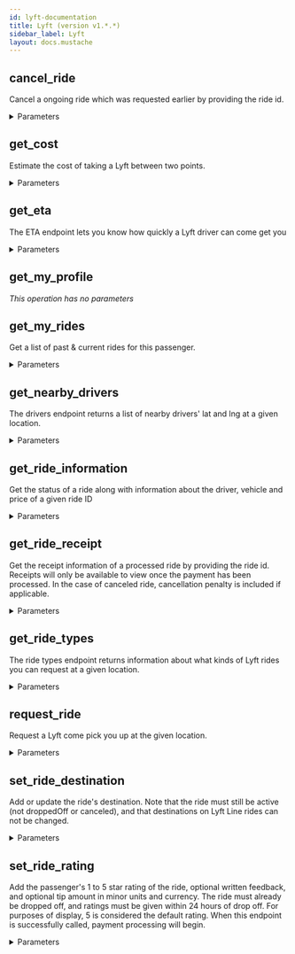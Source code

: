 ```yaml
---
id: lyft-documentation
title: Lyft (version v1.*.*)
sidebar_label: Lyft
layout: docs.mustache
---
```


## cancel_ride

Cancel a ongoing ride which was requested earlier by providing the ride id.


<details><summary>Parameters</summary>

#### id (required)

The ID of the ride

**Type:** string

#### $body

**Type:** object

</details>

## get_cost

Estimate the cost of taking a Lyft between two points.


<details><summary>Parameters</summary>

#### start_lat (required)

Latitude of the starting location

**Type:** number

#### start_lng (required)

Longitude of the starting location

**Type:** number

#### end_lat

Latitude of the ending location

**Type:** number

#### end_lng

Longitude of the ending location

**Type:** number

#### ride_type

ID of a ride type

**Type:** string

**Potential values:** lyft, lyft_line, lyft_plus, lyft_premier, lyft_lux, lyft_luxsuv

</details>

## get_eta

The ETA endpoint lets you know how quickly a Lyft driver can come get you


<details><summary>Parameters</summary>

#### lat (required)

Latitude of a location

**Type:** number

#### lng (required)

Longitude of a location

**Type:** number

#### destination_lat

Latitude of destination location

**Type:** number

#### destination_lng

Longitude of destination location

**Type:** number

#### ride_type

ID of a ride type

**Type:** string

**Potential values:** lyft, lyft_line, lyft_plus, lyft_premier, lyft_lux, lyft_luxsuv

</details>

## get_my_profile



*This operation has no parameters*

## get_my_rides

Get a list of past &amp; current rides for this passenger.


<details><summary>Parameters</summary>

#### start_time (required)

Restrict to rides starting after this point in time. The earliest supported date is 2015-01-01T00:00:00+00:00


**Type:** date-time

#### end_time

Restrict to rides starting before this point in time. The earliest supported date is 2015-01-01T00:00:00+00:00


**Type:** date-time

#### limit

The maximum number of rides to return. The default limit is 10 if not specified. The maximum allowed value is 50, an integer greater that 50 will return at most 50 results.


**Type:** integer

</details>

## get_nearby_drivers

The drivers endpoint returns a list of nearby drivers' lat and lng at a given location.


<details><summary>Parameters</summary>

#### lat (required)

Latitude of a location

**Type:** number

#### lng (required)

Longitude of a location

**Type:** number

</details>

## get_ride_information

Get the status of a ride along with information about the driver, vehicle and price of a given ride ID


<details><summary>Parameters</summary>

#### id (required)

The ID of the ride

**Type:** string

</details>

## get_ride_receipt

Get the receipt information of a processed ride by providing the ride id. Receipts will only be available to view once the payment has been processed. In the case of canceled ride, cancellation penalty is included if applicable.


<details><summary>Parameters</summary>

#### id (required)

The ID of the ride

**Type:** string

</details>

## get_ride_types

The ride types endpoint returns information about what kinds of Lyft rides you can request at a given location.


<details><summary>Parameters</summary>

#### lat (required)

Latitude of a location

**Type:** number

#### lng (required)

Longitude of a location

**Type:** number

#### ride_type

ID of a ride type

**Type:** string

**Potential values:** lyft, lyft_line, lyft_plus, lyft_premier, lyft_lux, lyft_luxsuv

</details>

## request_ride

Request a Lyft come pick you up at the given location.


<details><summary>Parameters</summary>

#### $body

Ride request information

**Type:** object

</details>

## set_ride_destination

Add or update the ride's destination. Note that the ride must still be active (not droppedOff or canceled), and that destinations on Lyft Line rides can not be changed.


<details><summary>Parameters</summary>

#### id (required)

The ID of the ride

**Type:** string

#### $body

The coordinates and optional address of the destination

**Type:** object

</details>

## set_ride_rating

Add the passenger's 1 to 5 star rating of the ride, optional written feedback, and optional tip amount in minor units and currency. The ride must already be dropped off, and ratings must be given within 24 hours of drop off. For purposes of display, 5 is considered the default rating. When this endpoint is successfully called, payment processing will begin.


<details><summary>Parameters</summary>

#### id (required)

The ID of the ride

**Type:** string

#### $body

The rating and optional feedback

**Type:** object

</details>

